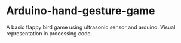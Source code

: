# Arduino-hand-gesture-game
A basic flappy bird game using ultrasonic sensor and arduino. Visual representation in processing code.
